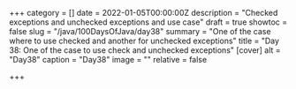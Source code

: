 +++
category = []
date = 2022-01-05T00:00:00Z
description = "Checked exceptions and unchecked exceptions and use case"
draft = true
showtoc = false
slug = "/java/100DaysOfJava/day38"
summary = "One of the case where to use checked and another for unchecked exceptions"
title = "Day 38: One of the case to use check and unchecked exceptions"
[cover]
alt = "Day38"
caption = "Day38"
image = ""
relative = false

+++
